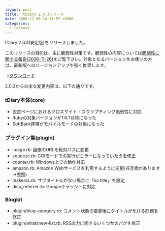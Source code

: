```yaml
---
leyout: post
title:  tDiary 2.0.3リリース
date: 2006-12-05 14:17:57 +0900
categories:
  - release
---
```

tDiary 2.0.3(安定版)をリリースしました。

このリリースの目的は、主に脆弱性対策です。脆弱性の内容については[脆弱性に関する報告(2006-11-26)](20061126.html)をご覧下さい。対象となるバージョンをお使いの方は、最新版へのバージョンアップを強く推奨します。

→[ダウンロード](http://www.tdiary.org/20021112.html)

2.0.2からの主な変更内容は、以下の通りです。

### tDiary本体(core)
* 設定ページにおけるクロスサイト・スクリプティング脆弱性に対応
* Rubyの対象バージョンが1.6.7以降になった
* SoftBank携帯がモバイルモードの対象になった

### プラグイン集(plugin)
* image.rb: 画像のURLを絶対パスに変更
* squeeze.rb: CGIモードでの実行がエラーになっていたのを修正
* counter.rb: Windows上での動作対応
* amazon.rb: Amazon Webサービスを利用するように変更(非互換があります→[参照](20061123.html))
* makerss.rb: サブタイトルがない場合に「no title」を設定
* disp_referrer.rb: Googleキャッシュに対応

### Blogkit
* plugin/blog-category.rb: コメント状態の変更後にタイトルが化ける問題を修正
* plugin/whatsnew-list.rb: RSS出力に関するいくつかのバグを修正

